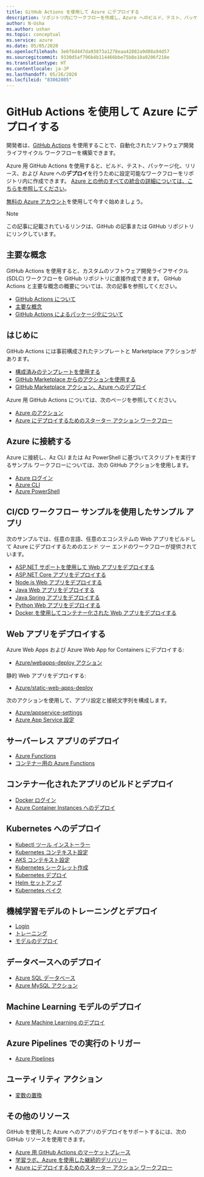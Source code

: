 ```yaml
---
title: GitHub Actions を使用して Azure にデプロイする
description: リポジトリ内にワークフローを作成し、Azure へのビルド、テスト、パッケージ化、リリース、およびデプロイを行います。
author: N-Usha
ms.author: ushan
ms.topic: conceptual
ms.service: azure
ms.date: 05/05/2020
ms.openlocfilehash: 3e6f6d447da93873a1278eaa42882a9d08a94d57
ms.sourcegitcommit: 9330d5af796b4b114466bbe75b8e18a9206f218e
ms.translationtype: HT
ms.contentlocale: ja-JP
ms.lasthandoff: 05/26/2020
ms.locfileid: "83862805"
---
```

# <a name="deploy-to-azure-using-github-actions"></a>GitHub Actions を使用して Azure にデプロイする

開発者は、[GitHub Actions](https://help.github.com/articles/about-github-actions) を使用することで、自動化されたソフトウェア開発ライフサイクル ワークフローを構築できます。  

Azure 用 GitHub Actions を使用すると、ビルド、テスト、パッケージ化、リリース、および Azure への**デプロイ**を行うために設定可能なワークフローをリポジトリ内に作成できます。 [Azure との他のすべての統合の詳細については、こちらを参照してください](https://aka.ms/GitHubonAzure)。

[無料の Azure アカウント](https://azure.com/free/open-source)を使用して今すぐ始めましょう。

> [!NOTE]   
> この記事に記載されているリンクは、GitHub の記事または GitHub リポジトリにリンクしています。 

## <a name="key-concepts"></a>主要な概念

GitHub Actions を使用すると、カスタムのソフトウェア開発ライフサイクル (SDLC) ワークフローを GitHub リポジトリに直接作成できます。 GitHub Actions と主要な概念の概要については、次の記事を参照してください。 

- [GitHub Actions について](https://help.github.com/actions/getting-started-with-github-actions/about-github-actions)
- [主要な概念](https://help.github.com/actions/getting-started-with-github-actions/core-concepts-for-github-actions)
- [GitHub Actions によるパッケージ化について](https://help.github.com/en/actions/publishing-packages-with-github-actions/about-packaging-with-github-actions)

## <a name="get-started"></a>はじめに 

GitHub Actions には事前構成されたテンプレートと Marketplace アクションがあります。 

- [構成済みのテンプレートを使用する](https://help.github.com/actions/getting-started-with-github-actions/starting-with-preconfigured-workflow-templates)  
- [GitHub Marketplace からのアクションを使用する](https://help.github.com/en/actions/getting-started-with-github-actions/using-actions-from-github-marketplace)  
- [GitHub Marketplace アクション、Azure へのデプロイ](https://github.com/marketplace?type=actions&query=Azure)  
  
Azure 用 GitHub Actions については、次のページを参照してください。 
   
- [Azure のアクション](https://github.com/marketplace?query=Azure&type=actions)  
- [Azure にデプロイするためのスターター アクション ワークフロー](https://github.com/Azure/actions-workflow-samples)


## <a name="connect-to-azure"></a>Azure に接続する

Azure に接続し、Az CLI または Az PowerShell に基づいてスクリプトを実行するサンプル ワークフローについては、次の GitHub アクションを使用します。  

- [Azure ログイン](https://github.com/Azure/login)  
- [Azure CLI](https://github.com/Azure/CLI)
- [Azure PowerShell](https://github.com/Azure/powershell)


## <a name="sample-apps-with-cicd-workflow-samples"></a>CI/CD ワークフロー サンプルを使用したサンプル アプリ 

次のサンプルでは、任意の言語、任意のエコシステムの Web アプリをビルドして Azure にデプロイするためのエンド ツー エンドのワークフローが提供されています。 

- [ASP.NET サポートを使用して Web アプリをデプロイする](https://github.com/Azure-Samples/dotnet-sample)  
- [ASP.NET Core アプリをデプロイする](https://github.com/Azure-Samples/dotnet_core_sample)  
- [Node.js Web アプリをデプロイする](https://github.com/Azure-Samples/node_express_app)  
- [Java Web アプリをデプロイする](https://github.com/Azure-Samples/java-spring-petclinic)  
- [Java Spring アプリをデプロイする](https://github.com/Azure-Samples/Java-application-petstore-ee7)  
- [Python Web アプリをデプロイする](https://github.com/Azure-Samples/pythonSample_thecatsaidno)  
- [Docker を使用してコンテナー化された Web アプリをデプロイする](https://github.com/Azure-Samples/Node_express_container)


## <a name="deploy-a-web-app"></a>Web アプリをデプロイする

Azure Web Apps および Azure Web App for Containers にデプロイする:

- [Azure/webapps-deploy アクション](https://github.com/Azure/webapps-deploy)

静的 Web アプリをデプロイする:
- [Azure/static-web-apps-deploy](https://docs.microsoft.com/azure/static-web-apps/getting-started?tabs=angular)


次のアクションを使用して、アプリ設定と接続文字列を構成します。

- [Azure/appservice-settings](https://github.com/Azure/appservice-settings) 
- [Azure App Service 設定](https://github.com/Azure/appservice-settings)  

## <a name="deploy-a-serverless-app"></a>サーバーレス アプリのデプロイ

- [Azure Functions](https://github.com/Azure/functions-action)  
- [コンテナー用の Azure Functions](https://github.com/Azure/webapps-container-deploy)  
 
## <a name="build-and-deploy-containerized-apps"></a>コンテナー化されたアプリのビルドとデプロイ

- [Docker ログイン](https://github.com/Azure/docker-login)  
- [Azure Container Instances へのデプロイ](https://github.com/Azure/aci-deploy)

## <a name="deploy-to-kubernetes"></a>Kubernetes へのデプロイ

- [Kubectl ツール インストーラー](https://github.com/Azure/setup-kubectl)  
- [Kubernetes コンテキスト設定](https://github.com/Azure/k8s-set-context)  
- [AKS コンテキスト設定](https://github.com/Azure/aks-set-context)  
- [Kubernetes シークレット作成](https://github.com/Azure/k8s-create-secret)  
- [Kubernetes デプロイ](https://github.com/Azure/k8s-deploy)  
- [Helm セットアップ](https://github.com/Azure/setup-helm)  
- [Kubernetes ベイク](https://github.com/Azure/k8s-bake)  

## <a name="train-and-deploy-a-machine-learning-model"></a>機械学習モデルのトレーニングとデプロイ 

- [Login](https://github.com/Azure/aml-workspace) 
- [トレーニング](https://github.com/Azure/aml-run)
- [モデルのデプロイ](https://github.com/Azure/aml-deploy)

## <a name="deploy-to-databases"></a>データベースへのデプロイ

- [Azure SQL データベース](https://github.com/Azure/sql-action)  
- [Azure MySQL アクション](https://github.com/Azure/mysql-action)  

## <a name="deploy-machine-learning-models"></a>Machine Learning モデルのデプロイ

- [Azure Machine Learning のデプロイ](https://github.com/Azure/aml-deploy)  

## <a name="trigger-a-run-in-azure-pipelines"></a>Azure Pipelines での実行のトリガー

- [Azure Pipelines](https://github.com/Azure/pipelines)  
 
## <a name="utility-actions"></a>ユーティリティ アクション

- [変数の置換](https://github.com/Microsoft/variable-substitution) 


## <a name="additional-resources"></a>その他のリソース

GitHub を使用した Azure へのアプリのデプロイをサポートするには、次の GitHub リソースを使用できます。  

- [Azure 用 GitHub Actions のマーケットプレース](https://github.com/marketplace?query=Azure&type=actions)
- [学習ラボ、Azure を使用した継続的デリバリー](https://lab.github.com/githubtraining/github-actions:-continuous-delivery-with-azure)
- [Azure にデプロイするためのスターター アクション ワークフロー](https://github.com/Azure/actions-workflow-samples)
